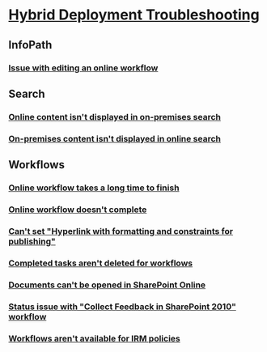 # [Hybrid Deployment Troubleshooting](../hybrid.md)

## InfoPath
### [Issue with editing an online workflow](../InfoPath/fails-editing-workflow.md)

## Search
### [Online content isn't displayed in on-premises search](../search/online-content-not-displayed-in-on-premises-search.md)
### [On-premises content isn't displayed in online search](../search/on-premises-content-not-displayed-in-online-search.md)

## Workflows
### [Online workflow takes a long time to finish](../Workflows/workflow-takes-longer.md)
### [Online workflow doesn't complete](../Workflows/workflow-status-suspended.md)
### [Can't set "Hyperlink with formatting and constraints for publishing"](../Workflows/fails-setting-workflow-column-value.md)
### [Completed tasks aren't deleted for workflows](../Workflows/fails-deleting-completed-workflow-tasks.md)
### [Documents can't be opened in SharePoint Online](../Workflows/workflow-platform-created-document-fails-open.md)
### [Status issue with "Collect Feedback in SharePoint 2010" workflow](../Workflows/workflow-reports-retrying-status.md)
### [Workflows aren't available for IRM policies](../Workflows/irm-policies-fails-sharepoint-workflows-visible.md)